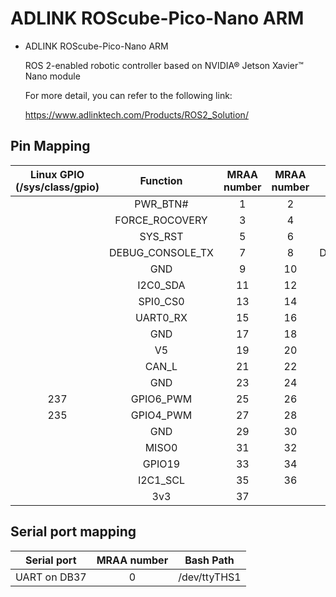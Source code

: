 ADLINK ROScube-Pico-Nano ARM
============================

* ADLINK ROScube-Pico-Nano ARM

  ROS 2-enabled robotic controller based on NVIDIA® Jetson Xavier™ Nano module

  For more detail, you can refer to the following link:

  https://www.adlinktech.com/Products/ROS2_Solution/


## Pin Mapping 


| Linux GPIO (/sys/class/gpio) |    Function    | MRAA number | MRAA number |    Function    | Linux GPIO (/sys/class/gpio) |
| :--------------------------: | :------------: | :---------: | :---------: | :------------: | :--------------------------: |
|                              |    PWR_BTN#    |       1     |      2      |      GND       |                              |
|                              | FORCE_ROCOVERY |       3     |      4      |      GND       |                              |
|                              |    SYS_RST     |       5     |      6      |      GND       |                              |
|                              |DEBUG_CONSOLE_TX|       7     |      8      |DEBUG_CONSOLE_RX|                              |
|                              |      GND       |       9     |     10      |    I2C0_SCL    |                              |
|                              |    I2C0_SDA    |      11     |     12      |    SPI0_CS1    |                              |
|                              |    SPI0_CS0    |      13     |     14      |      GND       |                              |
|                              |    UART0_RX    |      15     |     16      |    UART0_TX    |                              |
|                              |      GND       |      17     |     18      |       V5       |                              |
|                              |       V5       |      19     |     20      |      GND       |                              |
|                              |     CAN_L      |      21     |     22      |     CAN_H      |                              |
|                              |      GND       |      23     |     24      |      GPIO7     |             238              |
|             237              |   GPIO6_PWM    |      25     |     26      |   GPIO5_PWM    |             236              |
|             235              |   GPIO4_PWM    |      27     |     28      |   GPIO3_PWM    |             234              |
|                              |      GND       |      29     |     30      |     SPI_CLK    |                              |
|                              |     MISO0      |      31     |     32      |      MOSI0     |                              |
|                              |     GPIO19     |      33     |     34      |      GND       |                              |
|                              |    I2C1_SCL    |      35     |     36      |    I2C1_SDA    |                              |
|                              |      3v3       |      37     |


## Serial    port mapping
 |    Serial port   | MRAA number | Bash Path  |
 |:----------------:|:-----------:|:----------:|
 |   UART on DB37   |      0      |/dev/ttyTHS1|
